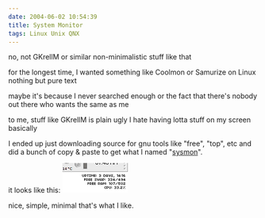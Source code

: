 ```yaml
---
date: 2004-06-02 10:54:39
title: System Monitor
tags: Linux Unix QNX
---
```

no, not GKrellM or similar non-minimalistic stuff like that

for the longest time, I wanted something like Coolmon or Samurize on Linux
nothing but pure text

maybe it's because I never searched enough or the fact that there's nobody out
there who wants the same as me

to me, stuff like GKrellM is plain ugly I hate having lotta stuff on my screen
basically

I ended up just downloading source for gnu tools like "free", "top", etc and
did a bunch of copy & paste to get what I named
"[sysmon](/files/gentoo/sysmon/sysmon.tar.bz2)".

it looks like this:
![](/files/gentoo/sysmon/sysmon.png)

nice, simple, minimal
that's what I like.
